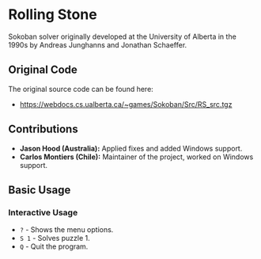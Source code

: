 # Rolling Stone

Sokoban solver originally developed at the University of Alberta in the 1990s by Andreas Junghanns and Jonathan Schaeffer.

## Original Code

The original source code can be found here:

* https://webdocs.cs.ualberta.ca/~games/Sokoban/Src/RS_src.tgz

## Contributions

- **Jason Hood (Australia):** Applied fixes and added Windows support.
- **Carlos Montiers (Chile):** Maintainer of the project, worked on Windows support.

## Basic Usage

### Interactive Usage

- `?` - Shows the menu options.
- `S 1` - Solves puzzle 1.
- `Q` - Quit the program.
